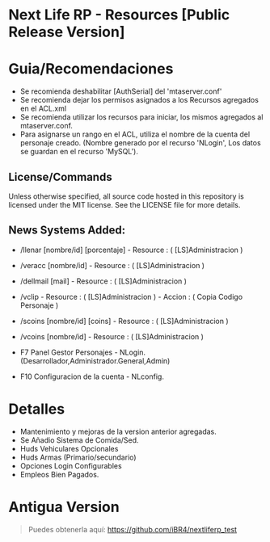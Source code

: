 # Next Life RP - Resources [Public Release Version]

# Guia/Recomendaciones

- Se recomienda deshabilitar [AuthSerial] del 'mtaserver.conf'
- Se recomienda dejar los permisos asignados a los Recursos agregados en el ACL.xml
- Se recomienda utilizar los recursos para iniciar, los mismos agregados al mtaserver.conf.
- Para asignarse un rango en el ACL, utiliza el nombre de la cuenta del personaje creado. (Nombre generado por el recurso 'NLogin', Los datos se guardan en el recurso 'MySQL').

## License/Commands

Unless otherwise specified, all source code hosted in this repository is licensed under the MIT license. See the LICENSE file for more details.

## News Systems Added: 

- /llenar [nombre/id] [porcentaje] - Resource : ( [LS]Administracion )
- /veracc [nombre/id] - Resource : ( [LS]Administracion )
- /dellmail [mail] - Resource : ( [LS]Administracion )
- /vclip - Resource : ( [LS]Administracion ) - Accion : ( Copia Codigo Personaje )
- /scoins [nombre/id] [coins] - Resource : ( [LS]Administracion )
- /vcoins [nombre/id] - Resource : ( [LS]Administracion )

- F7 Panel Gestor Personajes - NLogin. (Desarrollador,Administrador.General,Admin)
- F10 Configuracion de la cuenta - NLconfig.

# Detalles

- Mantenimiento y mejoras de la version anterior agregadas.
- Se Añadio Sistema de Comida/Sed.
- Huds Vehiculares Opcionales
- Huds Armas (Primario/secundario)
- Opciones Login Configurables
- Empleos Bien Pagados.

# Antigua Version

> Puedes obtenerla aquí: https://github.com/iBR4/nextliferp_test
